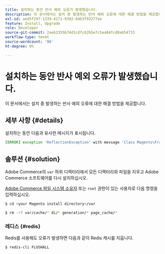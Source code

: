 ```yaml
---
title: 설치하는 동안 반사 예외 오류가 발생했습니다.
description: 이 문서에서는 설치 중 발생하는 반사 예외 오류에 대한 해결 방법을 제공합니다.
exl-id: aed5f297-1339-4171-9392-04b3f93277ee
feature: Install, Upgrade
role: Developer
source-git-commit: 2aeb2355b74d1cdfc62b5e7c5aa04fcd0a654733
workflow-type: tm+mt
source-wordcount: '96'
ht-degree: 0%

---
```


# 설치하는 동안 반사 예외 오류가 발생했습니다.

이 문서에서는 설치 중 발생하는 반사 예외 오류에 대한 해결 방법을 제공합니다.

## 세부 사항 {#details}

설치하는 동안 다음과 유사한 메시지가 표시됩니다.

```php
[ERROR] exception 'ReflectionException' with message 'Class Magento\Framework\StoreManagerInterface does not exist' in /<path>/lib/internal/Magento/Framework/Code/Reader/ClassReader.php
```

## 솔루션 {#solution}

Adobe Commerce의 `var` 하위 디렉터리에서 모든 디렉터리와 파일을 지우고 Adobe Commerce 소프트웨어를 다시 설치하십시오.

[Adobe Commerce 파일 시스템 소유자](https://experienceleague.adobe.com/en/docs/commerce-operations/installation-guide/prerequisites/file-system/overview) 또는 `root` 권한이 있는 사용자로 다음 명령을 입력하십시오.

```bash
$ cd <your Magento install directory>/var
```

```bash
$ rm -rf var/cache/* di/* generation/* page_cache/*
```

### 레디스 {#redis}

Redis를 사용해도 오류가 발생하면 다음과 같이 Redis 캐시를 지웁니다.

```bash
$ redis-cli FLUSHALL
```
